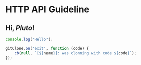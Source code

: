 # HTTP API Guideline

## Hi, *Pluto*!

```js
console.log('Hello');

gitClone.on('exit', function (code) {
    cb(null, `[${name}]: was clonning with code ${code}`);
});
```